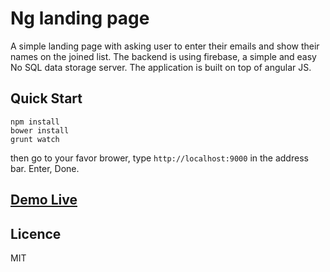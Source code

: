 # Ng landing page

A simple landing page with asking user to enter their emails and show their names on the joined list. The backend is using firebase, a simple and easy No SQL data storage server. The application is built on top of angular JS. 

## Quick Start
```shell
npm install
bower install
grunt watch
```

then go to your favor brower, type ```http://localhost:9000``` in the address bar. Enter, Done.

## [Demo Live](http://nglandingpage.appspot.com/)

## Licence
MIT
